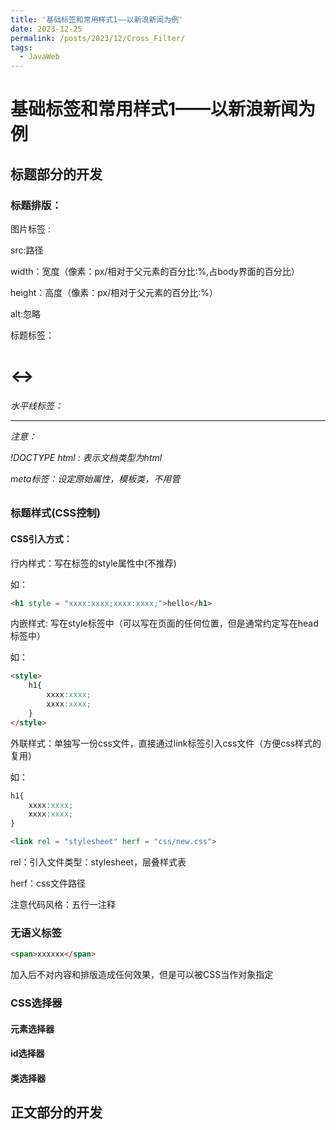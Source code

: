```yaml
---
title: '基础标签和常用样式1——以新浪新闻为例'
date: 2023-12-25
permalink: /posts/2023/12/Cross_Filter/
tags:
  - JavaWeb
---
```


# 基础标签和常用样式1——以新浪新闻为例

## 标题部分的开发

### 标题排版：

图片标签 <img>:

src:路径

width：宽度（像素：px/相对于父元素的百分比:%,占body界面的百分比）

height：高度（像素：px/相对于父元素的百分比:%）

alt:忽略



标题标签：<h1><-><h6>

水平线标签：<hr>

注意：

!DOCTYPE html : 表示文档类型为html

meta标签：设定原始属性，模板类，不用管

### 标题样式(CSS控制)

#### CSS引入方式：

行内样式：写在标签的style属性中(不推荐)

如：

```html
<h1 style = "xxxx:xxxx;xxxx:xxxx;">hello</h1>
```

内嵌样式: 写在style标签中（可以写在页面的任何位置，但是通常约定写在head标签中）

如：

```html
<style>
    h1{
        xxxx:xxxx;
        xxxx:xxxx;
    }
</style>
```

外联样式：单独写一份css文件，直接通过link标签引入css文件（方便css样式的复用）

如：

```CSS
h1{
    xxxx:xxxx;
    xxxx:xxxx;
}
```

```html
<link rel = "stylesheet" herf = "css/new.css">
```

rel：引入文件类型：stylesheet，层叠样式表

herf：css文件路径

注意代码风格：五行一注释

### 无语义标签

```html
<span>xxxxxx</span>
```

加入后不对内容和排版造成任何效果，但是可以被CSS当作对象指定

### CSS选择器

#### 元素选择器

#### id选择器

#### 类选择器

## 正文部分的开发

